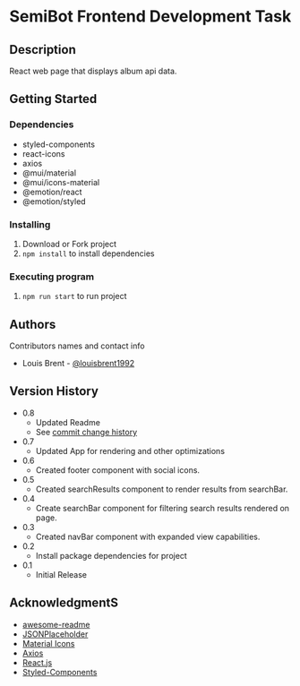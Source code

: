 # SemiBot Frontend Development Task

## Description

React web page that displays album api data.

## Getting Started

### Dependencies

- styled-components
- react-icons
- axios
- @mui/material
- @mui/icons-material
- @emotion/react
- @emotion/styled

### Installing

1. Download or Fork project
2. `npm install` to install dependencies

### Executing program

1. `npm run start` to run project

## Authors

Contributors names and contact info

- Louis Brent - [@louisbrent1992](https://www.linkedin.com/in/louis-brent/)

## Version History

- 0.8
  - Updated Readme
  - See [commit change history](https://github.com/louisbrent1992/semibot-react-frontend-task/commits/main)
- 0.7
  - Updated App for rendering and other optimizations
- 0.6
  - Created footer component with social icons.
- 0.5
  - Created searchResults component to render results from searchBar.
- 0.4
  - Create searchBar component for filtering search results rendered on page.
- 0.3
  - Created navBar component with expanded view capabilities.
- 0.2
  - Install package dependencies for project
- 0.1
  - Initial Release

## AcknowledgmentS

- [awesome-readme](https://github.com/matiassingers/awesome-readme)
- [JSONPlaceholder](https://jsonplaceholder.typicode.com/)
- [Material Icons](https://mui.com/material-ui/material-icons/)
- [Axios](https://axios-http.com/docs/intro)
- [React.js](https://reactjs.org/)
- [Styled-Components](https://styled-components.com/docs/basics)
